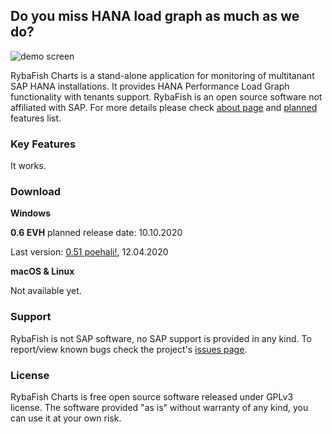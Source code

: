 ## Do you miss HANA load graph as much as we do?
![demo screen](http://rybafish.github.io/demoscreen062.png)

RybaFish Charts is a stand-alone application for monitoring of multitanant SAP HANA installations. It provides HANA Performance Load Graph functionality with tenants support. RybaFish is an open source software not affiliated with SAP. For more details please check [about page](/about) and [planned](/todo) features list.

### Key Features
It works.

### Download
**Windows**

**0.6 EVH** planned release date: 10.10.2020

Last version: [0.51 poehali!](https://github.com/rybafish/rybafish/releases/download/v051/RybaFish051poehali.7z), 12.04.2020

**macOS & Linux**

Not available yet.

### Support
RybaFish is not SAP software, no SAP support is provided in any kind. To report/view known bugs check the project's [issues page](https://github.com/rybafish/rybafish/issues).

### License
RybaFish Charts is free open source software released under GPLv3 license. The software provided "as is" without warranty of any kind, you can use it at your own risk.
